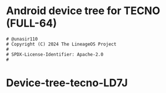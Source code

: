 # Android device tree for TECNO  (FULL-64)

```
# @unasir110
# Copyright (C) 2024 The LineageOS Project
#
# SPDX-License-Identifier: Apache-2.0
#
```
# Device-tree-tecno-LD7J
